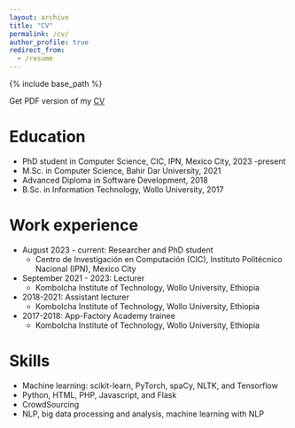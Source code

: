 ```yaml
---
layout: archive
title: "CV"
permalink: /cv/
author_profile: true
redirect_from:
  - /resume
---
```



{% include base_path %}

Get PDF version of my [CV](https://drive.google.com/file/d/1TtKcN9CA5PpSPJh_U7n59wWJkKSTYjvX/view?usp=drive_link)

Education
======
* PhD student in Computer Science, CIC, IPN, Mexico City, 2023 -present
* M.Sc. in Computer Science, Bahir Dar University, 2021
* Advanced Diploma in Software Development, 2018
* B.Sc. in Information Technology, Wollo University, 2017

Work experience
======
* August 2023 - current: Researcher and PhD student
  * Centro de Investigación en Computación (CIC), Instituto Politécnico Nacional (IPN), Mexico City
* September 2021 - 2023: Lecturer
  * Kombolcha Institute of Technology, Wollo University, Ethiopia
* 2018-2021: Assistant lecturer
  * Kombolcha Institute of Technology, Wollo University, Ethiopia
* 2017-2018: App-Factory Academy trainee
  * Kombolcha Institute of Technology, Wollo University, Ethiopia

Skills
======
* Machine learning: scikit-learn, PyTorch, spaCy, NLTK, and Tensorflow
* Python, HTML, PHP, Javascript, and Flask
* CrowdSourcing
* NLP, big data processing and analysis, machine learning with NLP
